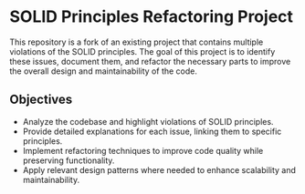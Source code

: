 # **SOLID Principles Refactoring Project**
This repository is a fork of an existing project that contains multiple violations of the SOLID principles. The goal of this project is to identify these issues, document them, and refactor the necessary parts to improve the overall design and maintainability of the code.

## **Objectives**
- Analyze the codebase and highlight violations of SOLID principles.
- Provide detailed explanations for each issue, linking them to specific principles.
- Implement refactoring techniques to improve code quality while preserving functionality.
- Apply relevant design patterns where needed to enhance scalability and maintainability.


